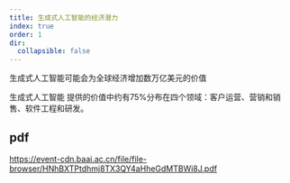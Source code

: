 ```yaml
---
title: 生成式人工智能的经济潜力
index: true
order: 1
dir:
  collapsible: false
---
```



生成式人工智能可能会为全球经济增加数万亿美元的价值

生成式人工智能 提供的价值中约有75%分布在四个领域：客户运营、营销和销售、软件工程和研发。



## pdf
<https://event-cdn.baai.ac.cn/file/file-browser/HNhBXTPtdhmj8TX3QY4aHheGdMTBWi8J.pdf>


